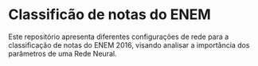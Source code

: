 # Classificão de notas do ENEM
Este repositório apresenta diferentes configurações de rede para a classificação de notas do ENEM 2016, visando analisar a importância dos parâmetros de uma Rede Neural. 
